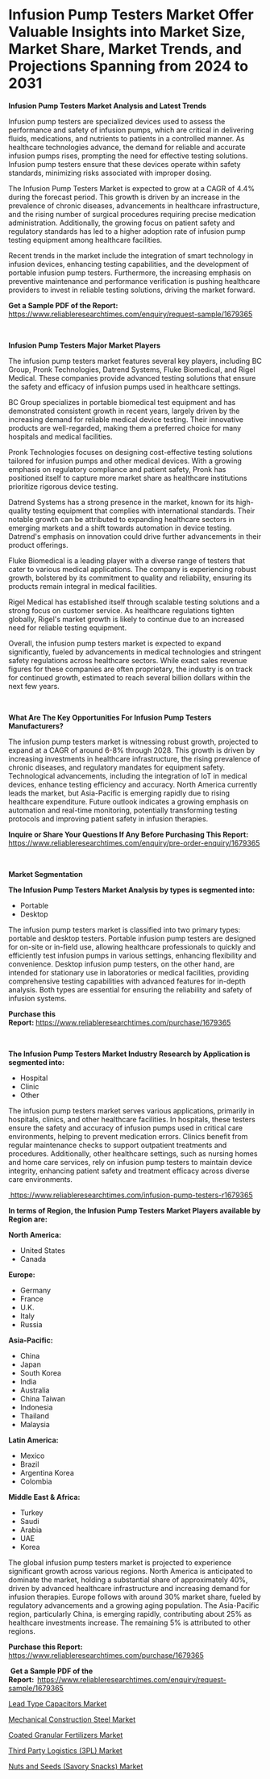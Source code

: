 <p><h1>Infusion Pump Testers Market Offer Valuable Insights into Market Size, Market Share, Market Trends, and Projections Spanning from 2024 to 2031</h1></p><p><strong>Infusion Pump Testers Market Analysis and Latest Trends</strong></p>
<p><p>Infusion pump testers are specialized devices used to assess the performance and safety of infusion pumps, which are critical in delivering fluids, medications, and nutrients to patients in a controlled manner. As healthcare technologies advance, the demand for reliable and accurate infusion pumps rises, prompting the need for effective testing solutions. Infusion pump testers ensure that these devices operate within safety standards, minimizing risks associated with improper dosing.</p><p>The Infusion Pump Testers Market is expected to grow at a CAGR of 4.4% during the forecast period. This growth is driven by an increase in the prevalence of chronic diseases, advancements in healthcare infrastructure, and the rising number of surgical procedures requiring precise medication administration. Additionally, the growing focus on patient safety and regulatory standards has led to a higher adoption rate of infusion pump testing equipment among healthcare facilities.</p><p>Recent trends in the market include the integration of smart technology in infusion devices, enhancing testing capabilities, and the development of portable infusion pump testers. Furthermore, the increasing emphasis on preventive maintenance and performance verification is pushing healthcare providers to invest in reliable testing solutions, driving the market forward.</p></p>
<p><strong>Get a Sample PDF of the Report:&nbsp;</strong> <a href="https://www.reliableresearchtimes.com/enquiry/request-sample/1679365?utm_campaign=1454&utm_medium=2&utm_source=Github&utm_content=ia&utm_term=14102024&utm_id=infusion-pump-testers">https://www.reliableresearchtimes.com/enquiry/request-sample/1679365</a></p>
<p>&nbsp;</p>
<p><strong>Infusion Pump Testers Major Market Players</strong></p>
<p><p>The infusion pump testers market features several key players, including BC Group, Pronk Technologies, Datrend Systems, Fluke Biomedical, and Rigel Medical. These companies provide advanced testing solutions that ensure the safety and efficacy of infusion pumps used in healthcare settings.</p><p>BC Group specializes in portable biomedical test equipment and has demonstrated consistent growth in recent years, largely driven by the increasing demand for reliable medical device testing. Their innovative products are well-regarded, making them a preferred choice for many hospitals and medical facilities.</p><p>Pronk Technologies focuses on designing cost-effective testing solutions tailored for infusion pumps and other medical devices. With a growing emphasis on regulatory compliance and patient safety, Pronk has positioned itself to capture more market share as healthcare institutions prioritize rigorous device testing.</p><p>Datrend Systems has a strong presence in the market, known for its high-quality testing equipment that complies with international standards. Their notable growth can be attributed to expanding healthcare sectors in emerging markets and a shift towards automation in device testing. Datrend's emphasis on innovation could drive further advancements in their product offerings.</p><p>Fluke Biomedical is a leading player with a diverse range of testers that cater to various medical applications. The company is experiencing robust growth, bolstered by its commitment to quality and reliability, ensuring its products remain integral in medical facilities.</p><p>Rigel Medical has established itself through scalable testing solutions and a strong focus on customer service. As healthcare regulations tighten globally, Rigel's market growth is likely to continue due to an increased need for reliable testing equipment.</p><p>Overall, the infusion pump testers market is expected to expand significantly, fueled by advancements in medical technologies and stringent safety regulations across healthcare sectors. While exact sales revenue figures for these companies are often proprietary, the industry is on track for continued growth, estimated to reach several billion dollars within the next few years.</p></p>
<p>&nbsp;</p>
<p><strong>What Are The Key Opportunities For Infusion Pump Testers Manufacturers?</strong></p>
<p><p>The infusion pump testers market is witnessing robust growth, projected to expand at a CAGR of around 6-8% through 2028. This growth is driven by increasing investments in healthcare infrastructure, the rising prevalence of chronic diseases, and regulatory mandates for equipment safety. Technological advancements, including the integration of IoT in medical devices, enhance testing efficiency and accuracy. North America currently leads the market, but Asia-Pacific is emerging rapidly due to rising healthcare expenditure. Future outlook indicates a growing emphasis on automation and real-time monitoring, potentially transforming testing protocols and improving patient safety in infusion therapies.</p></p>
<p><strong>Inquire or Share Your Questions If Any Before Purchasing This Report:</strong> <a href="https://www.reliableresearchtimes.com/enquiry/pre-order-enquiry/1679365?utm_campaign=1454&utm_medium=2&utm_source=Github&utm_content=ia&utm_term=14102024&utm_id=infusion-pump-testers">https://www.reliableresearchtimes.com/enquiry/pre-order-enquiry/1679365</a></p>
<p>&nbsp;</p>
<p><strong>Market Segmentation</strong></p>
<p><strong>The Infusion Pump Testers Market Analysis by types is segmented into:</strong></p>
<p><ul><li>Portable</li><li>Desktop</li></ul></p>
<p><p>The infusion pump testers market is classified into two primary types: portable and desktop testers. Portable infusion pump testers are designed for on-site or in-field use, allowing healthcare professionals to quickly and efficiently test infusion pumps in various settings, enhancing flexibility and convenience. Desktop infusion pump testers, on the other hand, are intended for stationary use in laboratories or medical facilities, providing comprehensive testing capabilities with advanced features for in-depth analysis. Both types are essential for ensuring the reliability and safety of infusion systems.</p></p>
<p><strong>Purchase this Report:&nbsp;</strong><a href="https://www.reliableresearchtimes.com/purchase/1679365?utm_campaign=1454&utm_medium=2&utm_source=Github&utm_content=ia&utm_term=14102024&utm_id=infusion-pump-testers">https://www.reliableresearchtimes.com/purchase/1679365</a></p>
<p>&nbsp;</p>
<p><strong>The Infusion Pump Testers Market Industry Research by Application is segmented into:</strong></p>
<p><ul><li>Hospital</li><li>Clinic</li><li>Other</li></ul></p>
<p><p>The infusion pump testers market serves various applications, primarily in hospitals, clinics, and other healthcare facilities. In hospitals, these testers ensure the safety and accuracy of infusion pumps used in critical care environments, helping to prevent medication errors. Clinics benefit from regular maintenance checks to support outpatient treatments and procedures. Additionally, other healthcare settings, such as nursing homes and home care services, rely on infusion pump testers to maintain device integrity, enhancing patient safety and treatment efficacy across diverse care environments.</p></p>
<p><a href="https://www.reliableresearchtimes.com/infusion-pump-testers-r1679365?utm_campaign=1454&utm_medium=2&utm_source=Github&utm_content=ia&utm_term=14102024&utm_id=infusion-pump-testers">&nbsp;https://www.reliableresearchtimes.com/infusion-pump-testers-r1679365</a></p>
<p><strong>In terms of Region, the Infusion Pump Testers Market Players available by Region are:</strong></p>
<p>
    <p> <strong> North America: </strong>
        <ul>
            <li>United States</li>
            <li>Canada</li>
        </ul>
        </p> 
    <p> <strong> Europe: </strong>
        <ul>
            <li>Germany</li>
            <li>France</li>
            <li>U.K.</li>
            <li>Italy</li>
            <li>Russia</li>
        </ul>
        </p> 
    <p> <strong> Asia-Pacific: </strong>
        <ul>
            <li>China</li>
            <li>Japan</li>
            <li>South Korea</li>
            <li>India</li>
            <li>Australia</li>
            <li>China Taiwan</li>
            <li>Indonesia</li>
            <li>Thailand</li>
            <li>Malaysia</li>
        </ul>
        </p> 
    <p> <strong> Latin America: </strong>
        <ul>
            <li>Mexico</li>
            <li>Brazil</li>
            <li>Argentina Korea</li>
            <li>Colombia</li>
        </ul>
        </p> 
    <p> <strong> Middle East & Africa: </strong>
        <ul>
            <li>Turkey</li>
            <li>Saudi</li>
            <li>Arabia</li>
            <li>UAE</li>
            <li>Korea</li>
        </ul>
    </p>
    </p>
<p><p>The global infusion pump testers market is projected to experience significant growth across various regions. North America is anticipated to dominate the market, holding a substantial share of approximately 40%, driven by advanced healthcare infrastructure and increasing demand for infusion therapies. Europe follows with around 30% market share, fueled by regulatory advancements and a growing aging population. The Asia-Pacific region, particularly China, is emerging rapidly, contributing about 25% as healthcare investments increase. The remaining 5% is attributed to other regions.</p></p>
<p><strong>Purchase this Report: </strong><a href="https://www.reliableresearchtimes.com/purchase/1679365?utm_campaign=1454&utm_medium=2&utm_source=Github&utm_content=ia&utm_term=14102024&utm_id=infusion-pump-testers">https://www.reliableresearchtimes.com/purchase/1679365</a></p>
<p>&nbsp;<strong>Get a Sample PDF of the Report:&nbsp;&nbsp;</strong><a href="https://www.reliableresearchtimes.com/enquiry/request-sample/1679365?utm_campaign=1454&utm_medium=2&utm_source=Github&utm_content=ia&utm_term=14102024&utm_id=infusion-pump-testers">https://www.reliableresearchtimes.com/enquiry/request-sample/1679365</a></p>
<p><strong></strong></p>
<p><p><a href="https://www.linkedin.com/pulse/lead-type-capacitors-momentum-charting-58-cagr-path-2024-2031-mt0hc?trk=public_post_embed_feed-article-content&utm_campaign=1454&utm_medium=2&utm_source=Github&utm_content=ia&utm_term=14102024&utm_id=infusion-pump-testers">Lead Type Capacitors Market</a></p><p><a href="https://www.linkedin.com/pulse/in-depth-mechanical-construction-steel-market-review-xz8dc?trk=public_post_embed_feed-article-content&utm_campaign=1454&utm_medium=2&utm_source=Github&utm_content=ia&utm_term=14102024&utm_id=infusion-pump-testers">Mechanical Construction Steel Market</a></p><p><a href="https://www.linkedin.com/pulse/coated-granular-fertilizers-market-dynamics-application-79wdc?trk=public_post_embed_feed-article-content&utm_campaign=1454&utm_medium=2&utm_source=Github&utm_content=ia&utm_term=14102024&utm_id=infusion-pump-testers">Coated Granular Fertilizers Market</a></p><p><a href="https://www.linkedin.com/pulse/global-third-party-logistics-3pl-market-focus-application-atfkc?trk=public_post_embed_feed-article-content&utm_campaign=1454&utm_medium=2&utm_source=Github&utm_content=ia&utm_term=14102024&utm_id=infusion-pump-testers">Third Party Logistics (3PL) Market</a></p><p><a href="https://github.com/provorikovar/Market-Research-Report-List-6/blob/main/nuts-and-seeds-savory-snacks-market.md?utm_campaign=1454&utm_medium=2&utm_source=Github&utm_content=ia&utm_term=14102024&utm_id=infusion-pump-testers">Nuts and Seeds (Savory Snacks) Market</a></p></p>